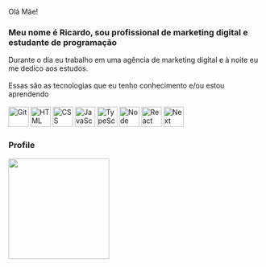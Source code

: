 Olá Mãe!
### Meu nome é Ricardo, sou profissional de marketing digital e estudante de programação

Durante o dia eu trabalho em uma agência de marketing digital e à noite eu me dedico aos estudos.
<br/><br/>
Essas são as tecnologias que eu tenho conhecimento e/ou estou aprendendo<br/><br/>
  <img alt="Git" src="https://cdn.jsdelivr.net/gh/devicons/devicon/icons/git/git-original.svg" width=40 height=40 /> <img alt="HTML" src="https://cdn.jsdelivr.net/gh/devicons/devicon/icons/html5/html5-original.svg" width=40 height=40 /> <img alt="CSS" src="https://cdn.jsdelivr.net/gh/devicons/devicon/icons/css3/css3-original.svg" width=40 height=40 /> <img alt="JavaScript" src="https://cdn.jsdelivr.net/gh/devicons/devicon/icons/javascript/javascript-original.svg" width=40 height=40 /> <img alt="TypeScript" src="https://cdn.jsdelivr.net/gh/devicons/devicon/icons/typescript/typescript-original.svg" width=40 height=40 /> <img alt="Node" src="https://cdn.jsdelivr.net/gh/devicons/devicon/icons/nodejs/nodejs-original.svg" width=40 height=40 /> <img alt="React" src="https://cdn.jsdelivr.net/gh/devicons/devicon/icons/react/react-original.svg" width=40 height=40 /> <img alt="Next" src="https://cdn.jsdelivr.net/gh/devicons/devicon/icons/nextjs/nextjs-original.svg" width=40 height=40 />

 ### Profile
   <img src="https://github-readme-stats.vercel.app/api?username=ricardocbm&show_icons=true&theme=buefy&include_all_commits=true&count_private=true" height=200em />
